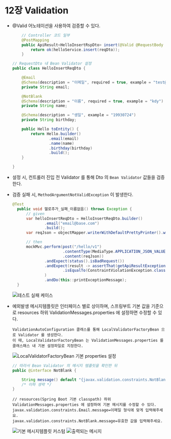 # 12장 Validation
- @Valid 어노테이션을 사용하여 검증할 수 있다.
  ```java
      // Controller 코드 일부
      @PostMapping
      public ApiResult<HelloInsertRspDto> insert(@Valid @RequestBody HelloInsertReqDto reqDto) {
          return ok(helloService.insert(reqDto));
      }
  ```
  ```java
  // RequestDto 내 Bean Validator 설정
  public class HelloInsertReqDto {

      @Email
      @Schema(description = "이메일", required = true, example = "test@email.com")
      private String email;

      @NotBlank
      @Schema(description = "이름", required = true, example = "kdy")
      private String name;

      @Schema(description = "생일", example = "19930724")
      private String birthday;

      public Hello toEntity() {
          return Hello.builder()
                  .email(email)
                  .name(name)
                  .birthday(birthday)
                  .build();
      }

  }
  ```

* 설정 시, 컨트롤러 진입 전 Validator 를 통해 Dto 의 `Bean Validator` 값들을 검증한다.

* 검증 실패 시, `MethodArgumentNotValidException` 이 발생한다.
  ```java
  @Test
    public void 헬로추가_실패_이름없음() throws Exception {
        // given
        var helloInsertReqDto = HelloInsertReqDto.builder()
                .email("email@base.com")
                .build();
        var reqJson = objectMapper.writerWithDefaultPrettyPrinter().writeValueAsString(helloInsertReqDto);

        // then
        mockMvc.perform(post("/hello/v1")
                        .contentType(MediaType.APPLICATION_JSON_VALUE)
                        .content(reqJson))
                .andExpect(status().isBadRequest())
                .andExpect(result -> assertThat(getApiResultExceptionClass(result))
                        .isEqualTo(ConstraintViolationException.class) // 다른 예외 클래스와 비교
                )
                .andDo(this::printExceptionMessage);
    }
  ```
  ![테스트 실패 케이스](https://velog.velcdn.com/images/idean3885/post/b48184ed-54e3-49bc-8fc4-980b2ed974c7/image.png)

* 예외발생 메시지템플릿은 인터페이스 별로 상이하며, 스프링부트 기본 값을 기준으로 resources 하위 ValidationMessages.properties 에 설정하면 수정할 수 있다.
  ```
  ValidationAutoConfiguration 클래스를 통해 LocalValidatorFactoryBean 으로 Validator 를 생성한다.
  이 때, LocalValidatorFactoryBean 는 ValidationMessages.properties 를 클래스패스 내 기본 설정파일로 지정한다.
  ```
  ![LocalValidatorFactoryBean 기본 properties 설정](https://velog.velcdn.com/images/idean3885/post/5bdde44e-73f3-4333-907d-8f919958e691/image.png)
  ```java
  // 따라서 Bean Validator 의 메시지 템플릿을 확인한 뒤
  public @interface NotBlank {

      String message() default "{javax.validation.constraints.NotBlank.message}";
      /* 이하 생략 */
  }
  ```
  ```
  // resources(Spring Boot 기본 classpath) 하위 ValidationMessages.properties 에 설정하여 기본 메시지를 수정할 수 있다.
  javax.validation.constraints.Email.message=이메일 형식에 맞게 입력해주세요.
  javax.validation.constraints.NotBlank.message=유효한 값을 입력해주세요.
  ```
  ![기본 메시지템플릿 커스텀](https://velog.velcdn.com/images/idean3885/post/fd3c5306-5b74-4970-b4c6-f3aeb983e957/image.png)
  ![출력되는 메시지](https://velog.velcdn.com/images/idean3885/post/938d3c1c-1029-4054-9790-232052a434fe/image.png)